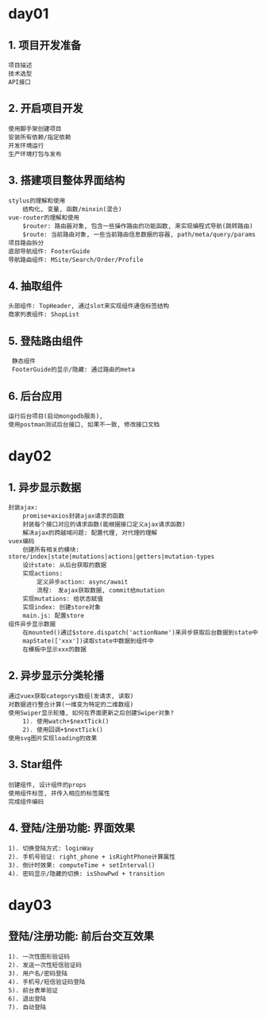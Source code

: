 # day01
## 1. 项目开发准备
    项目描述
    技术选型
    API接口

## 2. 开启项目开发
    使用脚手架创建项目
    安装所有依赖/指定依赖
    开发环境运行
    生产环境打包与发布

## 3. 搭建项目整体界面结构
    stylus的理解和使用
        结构化, 变量, 函数/minxin(混合)
    vue-router的理解和使用
        $router: 路由器对象, 包含一些操作路由的功能函数, 来实现编程式导航(跳转路由)
        $route: 当前路由对象, 一些当前路由信息数据的容器, path/meta/query/params
    项目路由拆分
    底部导航组件: FooterGuide
    导航路由组件: MSite/Search/Order/Profile

## 4. 抽取组件
    头部组件: TopHeader, 通过slot来实现组件通信标签结构
    商家列表组件: ShopList
    
## 5. 登陆路由组件
     静态组件
     FooterGuide的显示/隐藏: 通过路由的meta
     
## 6. 后台应用
    运行后台项目(启动mongodb服务), 
    使用postman测试后台接口, 如果不一致, 修改接口文档
        
# day02

## 1. 异步显示数据
    封装ajax: 
        promise+axios封装ajax请求的函数
        封装每个接口对应的请求函数(能根据接口定义ajax请求函数)
        解决ajax的跨越域问题: 配置代理, 对代理的理解
    vuex编码
        创建所有相关的模块: store/index|state|mutations|actions|getters|mutation-types
        设计state: 从后台获取的数据
        实现actions: 
            定义异步action: async/await
            流程:　发ajax获取数据, commit给mutation
        实现mutations: 给状态赋值
        实现index: 创建store对象
        main.js: 配置store
    组件异步显示数据
        在mounted()通过$store.dispatch('actionName')来异步获取后台数据到state中
        mapState(['xxx'])读取state中数据到组件中
        在模板中显示xxx的数据

## 2. 异步显示分类轮播
    通过vuex获取categorys数组(发请求, 读取)
    对数据进行整合计算(一维变为特定的二维数组)
    使用Swiper显示轮播, 如何在界面更新之后创建Swiper对象?
        1). 使用watch+$nextTick()
        2). 使用回调+$nextTick()	
    使用svg图片实现loading的效果  
    
## 3. Star组件
    创建组件, 设计组件的props
    使用组件标签, 并传入相应的标签属性
    完成组件编码
    
## 4. 登陆/注册功能: 界面效果
    1). 切换登陆方式: loginWay
    2). 手机号验证: right_phone + isRightPhone计算属性
    3). 倒计时效果: computeTime + setInterval()
    4). 密码显示/隐藏的切换: isShowPwd + transition
    
# day03
## 登陆/注册功能: 前后台交互效果
    1). 一次性图形验证码
    2). 发送一次性短信验证码
    3). 用户名/密码登陆
    4). 手机号/短信验证码登陆
    5). 前台表单验证
    6). 退出登陆
    7). 自动登陆